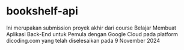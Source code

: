 # bookshelf-api
Ini merupakan submission proyek akhir dari course Belajar Membuat Aplikasi Back-End untuk Pemula dengan Google Cloud pada platform dicoding.com yang telah diselesaikan pada 9 November 2024
